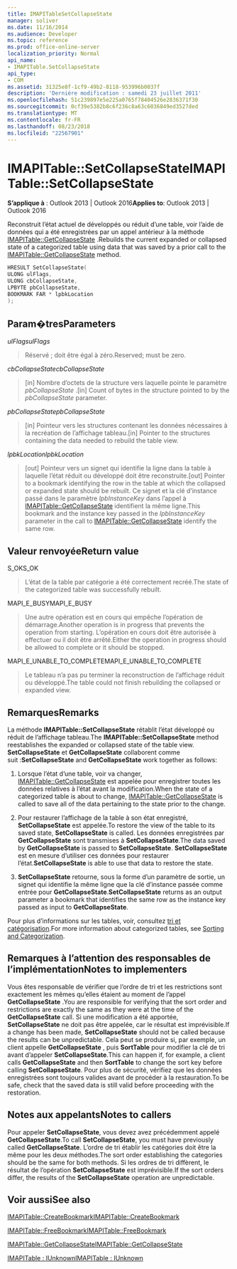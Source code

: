```yaml
---
title: IMAPITableSetCollapseState
manager: soliver
ms.date: 11/16/2014
ms.audience: Developer
ms.topic: reference
ms.prod: office-online-server
localization_priority: Normal
api_name:
- IMAPITable.SetCollapseState
api_type:
- COM
ms.assetid: 31325e8f-1cf9-49b2-8118-953996b0037f
description: 'Derniére modification : samedi 23 juillet 2011'
ms.openlocfilehash: 51c239897e5e225a0765f78404526e2836371f30
ms.sourcegitcommit: 0cf39e5382b8c6f236c8a63c6036849ed3527ded
ms.translationtype: MT
ms.contentlocale: fr-FR
ms.lasthandoff: 08/23/2018
ms.locfileid: "22567901"
---
```

# <a name="imapitablesetcollapsestate"></a><span data-ttu-id="09019-103">IMAPITable::SetCollapseState</span><span class="sxs-lookup"><span data-stu-id="09019-103">IMAPITable::SetCollapseState</span></span>

  
  
<span data-ttu-id="09019-104">**S’applique à** : Outlook 2013 | Outlook 2016</span><span class="sxs-lookup"><span data-stu-id="09019-104">**Applies to**: Outlook 2013 | Outlook 2016</span></span> 
  
<span data-ttu-id="09019-105">Reconstruit l’état actuel de développés ou réduit d’une table, voir l’aide de données qui a été enregistrées par un appel antérieur à la méthode [IMAPITable::GetCollapseState](imapitable-getcollapsestate.md) .</span><span class="sxs-lookup"><span data-stu-id="09019-105">Rebuilds the current expanded or collapsed state of a categorized table using data that was saved by a prior call to the [IMAPITable::GetCollapseState](imapitable-getcollapsestate.md) method.</span></span> 
  
```cpp
HRESULT SetCollapseState(
ULONG ulFlags,
ULONG cbCollapseState,
LPBYTE pbCollapseState,
BOOKMARK FAR * lpbkLocation
);
```

## <a name="parameters"></a><span data-ttu-id="09019-106">Param�tres</span><span class="sxs-lookup"><span data-stu-id="09019-106">Parameters</span></span>

 <span data-ttu-id="09019-107">_ulFlags_</span><span class="sxs-lookup"><span data-stu-id="09019-107">_ulFlags_</span></span>
  
> <span data-ttu-id="09019-108">Réservé ; doit être égal à zéro.</span><span class="sxs-lookup"><span data-stu-id="09019-108">Reserved; must be zero.</span></span>
    
 <span data-ttu-id="09019-109">_cbCollapseState_</span><span class="sxs-lookup"><span data-stu-id="09019-109">_cbCollapseState_</span></span>
  
> <span data-ttu-id="09019-110">[in] Nombre d’octets de la structure vers laquelle pointe le paramètre _pbCollapseState_ .</span><span class="sxs-lookup"><span data-stu-id="09019-110">[in] Count of bytes in the structure pointed to by the  _pbCollapseState_ parameter.</span></span> 
    
 <span data-ttu-id="09019-111">_pbCollapseState_</span><span class="sxs-lookup"><span data-stu-id="09019-111">_pbCollapseState_</span></span>
  
> <span data-ttu-id="09019-112">[in] Pointeur vers les structures contenant les données nécessaires à la recréation de l’affichage tableau.</span><span class="sxs-lookup"><span data-stu-id="09019-112">[in] Pointer to the structures containing the data needed to rebuild the table view.</span></span>
    
 <span data-ttu-id="09019-113">_lpbkLocation_</span><span class="sxs-lookup"><span data-stu-id="09019-113">_lpbkLocation_</span></span>
  
> <span data-ttu-id="09019-114">[out] Pointeur vers un signet qui identifie la ligne dans la table à laquelle l’état réduit ou développé doit être reconstruite.</span><span class="sxs-lookup"><span data-stu-id="09019-114">[out] Pointer to a bookmark identifying the row in the table at which the collapsed or expanded state should be rebuilt.</span></span> <span data-ttu-id="09019-115">Ce signet et la clé d’instance passé dans le paramètre _lpbInstanceKey_ dans l’appel à [IMAPITable::GetCollapseState](imapitable-getcollapsestate.md) identifient la même ligne.</span><span class="sxs-lookup"><span data-stu-id="09019-115">This bookmark and the instance key passed in the  _lpbInstanceKey_ parameter in the call to [IMAPITable::GetCollapseState](imapitable-getcollapsestate.md) identify the same row.</span></span> 
    
## <a name="return-value"></a><span data-ttu-id="09019-116">Valeur renvoyée</span><span class="sxs-lookup"><span data-stu-id="09019-116">Return value</span></span>

<span data-ttu-id="09019-117">S_OK</span><span class="sxs-lookup"><span data-stu-id="09019-117">S_OK</span></span> 
  
> <span data-ttu-id="09019-118">L’état de la table par catégorie a été correctement recréé.</span><span class="sxs-lookup"><span data-stu-id="09019-118">The state of the categorized table was successfully rebuilt.</span></span>
    
<span data-ttu-id="09019-119">MAPI_E_BUSY</span><span class="sxs-lookup"><span data-stu-id="09019-119">MAPI_E_BUSY</span></span> 
  
> <span data-ttu-id="09019-120">Une autre opération est en cours qui empêche l’opération de démarrage.</span><span class="sxs-lookup"><span data-stu-id="09019-120">Another operation is in progress that prevents the operation from starting.</span></span> <span data-ttu-id="09019-121">L’opération en cours doit être autorisée à effectuer ou il doit être arrêté.</span><span class="sxs-lookup"><span data-stu-id="09019-121">Either the operation in progress should be allowed to complete or it should be stopped.</span></span>
    
<span data-ttu-id="09019-122">MAPI_E_UNABLE_TO_COMPLETE</span><span class="sxs-lookup"><span data-stu-id="09019-122">MAPI_E_UNABLE_TO_COMPLETE</span></span> 
  
> <span data-ttu-id="09019-123">Le tableau n’a pas pu terminer la reconstruction de l’affichage réduit ou développé.</span><span class="sxs-lookup"><span data-stu-id="09019-123">The table could not finish rebuilding the collapsed or expanded view.</span></span>
    
## <a name="remarks"></a><span data-ttu-id="09019-124">Remarques</span><span class="sxs-lookup"><span data-stu-id="09019-124">Remarks</span></span>

<span data-ttu-id="09019-125">La méthode **IMAPITable::SetCollapseState** rétablit l’état développé ou réduit de l’affichage tableau.</span><span class="sxs-lookup"><span data-stu-id="09019-125">The **IMAPITable::SetCollapseState** method reestablishes the expanded or collapsed state of the table view.</span></span> <span data-ttu-id="09019-126">**SetCollapseState** et **GetCollapseState** collaborent comme suit :</span><span class="sxs-lookup"><span data-stu-id="09019-126">**SetCollapseState** and **GetCollapseState** work together as follows:</span></span> 
  
1. <span data-ttu-id="09019-127">Lorsque l’état d’une table, voir va changer, [IMAPITable::GetCollapseState](imapitable-getcollapsestate.md) est appelée pour enregistrer toutes les données relatives à l’état avant la modification.</span><span class="sxs-lookup"><span data-stu-id="09019-127">When the state of a categorized table is about to change, [IMAPITable::GetCollapseState](imapitable-getcollapsestate.md) is called to save all of the data pertaining to the state prior to the change.</span></span> 
    
2. <span data-ttu-id="09019-128">Pour restaurer l’affichage de la table à son état enregistré, **SetCollapseState** est appelée.</span><span class="sxs-lookup"><span data-stu-id="09019-128">To restore the view of the table to its saved state, **SetCollapseState** is called.</span></span> <span data-ttu-id="09019-129">Les données enregistrées par **GetCollapseState** sont transmises à **SetCollapseState**.</span><span class="sxs-lookup"><span data-stu-id="09019-129">The data saved by **GetCollapseState** is passed to **SetCollapseState**.</span></span> <span data-ttu-id="09019-130">**SetCollapseState** est en mesure d’utiliser ces données pour restaurer l’état.</span><span class="sxs-lookup"><span data-stu-id="09019-130">**SetCollapseState** is able to use that data to restore the state.</span></span> 
    
3. <span data-ttu-id="09019-131">**SetCollapseState** retourne, sous la forme d’un paramètre de sortie, un signet qui identifie la même ligne que la clé d’instance passée comme entrée pour **GetCollapseState**.</span><span class="sxs-lookup"><span data-stu-id="09019-131">**SetCollapseState** returns as an output parameter a bookmark that identifies the same row as the instance key passed as input to **GetCollapseState**.</span></span>
    
<span data-ttu-id="09019-132">Pour plus d’informations sur les tables, voir, consultez [tri et catégorisation](sorting-and-categorization.md).</span><span class="sxs-lookup"><span data-stu-id="09019-132">For more information about categorized tables, see [Sorting and Categorization](sorting-and-categorization.md).</span></span> 
  
## <a name="notes-to-implementers"></a><span data-ttu-id="09019-133">Remarques à l’attention des responsables de l’implémentation</span><span class="sxs-lookup"><span data-stu-id="09019-133">Notes to implementers</span></span>

<span data-ttu-id="09019-134">Vous êtes responsable de vérifier que l’ordre de tri et les restrictions sont exactement les mêmes qu’elles étaient au moment de l’appel **GetCollapseState** .</span><span class="sxs-lookup"><span data-stu-id="09019-134">You are responsible for verifying that the sort order and restrictions are exactly the same as they were at the time of the **GetCollapseState** call.</span></span> <span data-ttu-id="09019-135">Si une modification a été apportée, **SetCollapseState** ne doit pas être appelée, car le résultat est imprévisible.</span><span class="sxs-lookup"><span data-stu-id="09019-135">If a change has been made, **SetCollapseState** should not be called because the results can be unpredictable.</span></span> <span data-ttu-id="09019-136">Cela peut se produire si, par exemple, un client appelle **GetCollapseState** , puis **SortTable** pour modifier la clé de tri avant d’appeler **SetCollapseState**.</span><span class="sxs-lookup"><span data-stu-id="09019-136">This can happen if, for example, a client calls **GetCollapseState** and then **SortTable** to change the sort key before calling **SetCollapseState**.</span></span> <span data-ttu-id="09019-137">Pour plus de sécurité, vérifiez que les données enregistrées sont toujours valides avant de procéder à la restauration.</span><span class="sxs-lookup"><span data-stu-id="09019-137">To be safe, check that the saved data is still valid before proceeding with the restoration.</span></span> 
  
## <a name="notes-to-callers"></a><span data-ttu-id="09019-138">Notes aux appelants</span><span class="sxs-lookup"><span data-stu-id="09019-138">Notes to callers</span></span>

<span data-ttu-id="09019-139">Pour appeler **SetCollapseState**, vous devez avez précédemment appelé **GetCollapseState**.</span><span class="sxs-lookup"><span data-stu-id="09019-139">To call **SetCollapseState**, you must have previously called **GetCollapseState**.</span></span> <span data-ttu-id="09019-140">L’ordre de tri établir les catégories doit être la même pour les deux méthodes.</span><span class="sxs-lookup"><span data-stu-id="09019-140">The sort order establishing the categories should be the same for both methods.</span></span> <span data-ttu-id="09019-141">Si les ordres de tri diffèrent, le résultat de l’opération **SetCollapseState** est imprévisible.</span><span class="sxs-lookup"><span data-stu-id="09019-141">If the sort orders differ, the results of the **SetCollapseState** operation are unpredictable.</span></span> 
  
## <a name="see-also"></a><span data-ttu-id="09019-142">Voir aussi</span><span class="sxs-lookup"><span data-stu-id="09019-142">See also</span></span>



[<span data-ttu-id="09019-143">IMAPITable::CreateBookmark</span><span class="sxs-lookup"><span data-stu-id="09019-143">IMAPITable::CreateBookmark</span></span>](imapitable-createbookmark.md)
  
[<span data-ttu-id="09019-144">IMAPITable::FreeBookmark</span><span class="sxs-lookup"><span data-stu-id="09019-144">IMAPITable::FreeBookmark</span></span>](imapitable-freebookmark.md)
  
[<span data-ttu-id="09019-145">IMAPITable::GetCollapseState</span><span class="sxs-lookup"><span data-stu-id="09019-145">IMAPITable::GetCollapseState</span></span>](imapitable-getcollapsestate.md)
  
[<span data-ttu-id="09019-146">IMAPITable : IUnknown</span><span class="sxs-lookup"><span data-stu-id="09019-146">IMAPITable : IUnknown</span></span>](imapitableiunknown.md)

